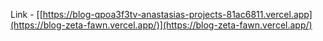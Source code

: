 Link - [[https://blog-qpoa3f3tv-anastasias-projects-81ac6811.vercel.app](https://blog-zeta-fawn.vercel.app/)](https://blog-zeta-fawn.vercel.app/)
